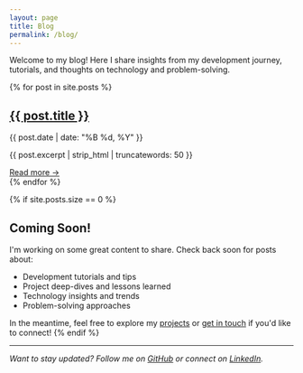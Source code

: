 ```yaml
---
layout: page
title: Blog
permalink: /blog/
---
```


Welcome to my blog! Here I share insights from my development journey, tutorials, and thoughts on technology and problem-solving.

<div class="posts">
  {% for post in site.posts %}
    <article class="post">
      <h2><a href="{{ post.url }}">{{ post.title }}</a></h2>
      <time datetime="{{ post.date | date_to_xmlschema }}" class="post-date">{{ post.date | date: "%B %d, %Y" }}</time>
      <p>{{ post.excerpt | strip_html | truncatewords: 50 }}</p>
      <a href="{{ post.url }}" class="read-more">Read more &rarr;</a>
    </article>
  {% endfor %}
</div>

{% if site.posts.size == 0 %}
## Coming Soon!

I'm working on some great content to share. Check back soon for posts about:

- Development tutorials and tips
- Project deep-dives and lessons learned  
- Technology insights and trends
- Problem-solving approaches

In the meantime, feel free to explore my [projects](/projects/) or [get in touch](/about/) if you'd like to connect!
{% endif %}

---

*Want to stay updated? Follow me on [GitHub](https://github.com/jillmetcalfe) or connect on [LinkedIn](https://linkedin.com/in/jillmetcalfe).*
